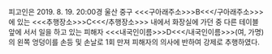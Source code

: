 피고인은 2019. 8. 19. 20:00경 울산 중구 <<<구아래주소>>>B<<</구아래주소>>>에 있는 <<<추행장소>>>C<<</추행장소>>> 내에서 화장실에 가던 중 다른 테이블 앞에 서서 일을 하고 있는 피해자 <<<내국인이름>>>D<<</내국인이름>>>(여, 가명)의 왼쪽 엉덩이를 손등 및 손날로 1회 만져 피해자의 의사에 반하여 강제로 추행하였다.
